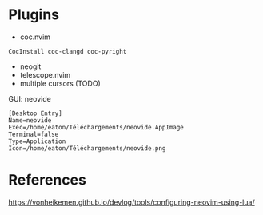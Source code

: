 # Plugins

- coc.nvim
```
CocInstall coc-clangd coc-pyright
```
- neogit
- telescope.nvim
- multiple cursors (TODO)

GUI: neovide
```
[Desktop Entry]
Name=neovide
Exec=/home/eaton/Téléchargements/neovide.AppImage
Terminal=false
Type=Application
Icon=/home/eaton/Téléchargements/neovide.png
```

# References

https://vonheikemen.github.io/devlog/tools/configuring-neovim-using-lua/
